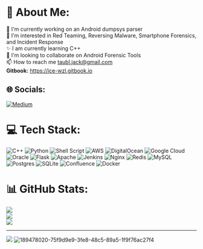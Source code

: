 # 💫 About Me:
🌱 I'm currently working on an Android dumpsys parser<br>👀 I'm interested in Red Teaming, Reversing Malware, Smartphone Forensics, and Incident Response<br>✨ I am currently learning C++<br>💞 I'm looking to collaborate on Android Forensic Tools<br>📫 How to reach me taubl.jack@gmail.com<br><strong>Gitbook:</strong> https://ice-wzl.gitbook.io


## 🌐 Socials:
[![Medium](https://img.shields.io/badge/Medium-12100E?logo=medium&logoColor=white)](https://medium.com/@ice-wzl) 

# 💻 Tech Stack:
![C++](https://img.shields.io/badge/c++-%2300599C.svg?style=for-the-badge&logo=c%2B%2B&logoColor=white) ![Python](https://img.shields.io/badge/python-3670A0?style=for-the-badge&logo=python&logoColor=ffdd54) ![Shell Script](https://img.shields.io/badge/shell_script-%23121011.svg?style=for-the-badge&logo=gnu-bash&logoColor=white) ![AWS](https://img.shields.io/badge/AWS-%23FF9900.svg?style=for-the-badge&logo=amazon-aws&logoColor=white) ![DigitalOcean](https://img.shields.io/badge/DigitalOcean-%230167ff.svg?style=for-the-badge&logo=digitalOcean&logoColor=white) ![Google Cloud](https://img.shields.io/badge/Google%20Cloud-%234285F4.svg?style=for-the-badge&logo=google-cloud&logoColor=white) ![Oracle](https://img.shields.io/badge/Oracle-F80000?style=for-the-badge&logo=oracle&logoColor=white) ![Flask](https://img.shields.io/badge/flask-%23000.svg?style=for-the-badge&logo=flask&logoColor=white) ![Apache](https://img.shields.io/badge/apache-%23D42029.svg?style=for-the-badge&logo=apache&logoColor=white) ![Jenkins](https://img.shields.io/badge/jenkins-%232C5263.svg?style=for-the-badge&logo=jenkins&logoColor=white) ![Nginx](https://img.shields.io/badge/nginx-%23009639.svg?style=for-the-badge&logo=nginx&logoColor=white) ![Redis](https://img.shields.io/badge/redis-%23DD0031.svg?style=for-the-badge&logo=redis&logoColor=white) ![MySQL](https://img.shields.io/badge/mysql-%2300f.svg?style=for-the-badge&logo=mysql&logoColor=white) ![Postgres](https://img.shields.io/badge/postgres-%23316192.svg?style=for-the-badge&logo=postgresql&logoColor=white) ![SQLite](https://img.shields.io/badge/sqlite-%2307405e.svg?style=for-the-badge&logo=sqlite&logoColor=white) ![Confluence](https://img.shields.io/badge/confluence-%23172BF4.svg?style=for-the-badge&logo=confluence&logoColor=white) ![Docker](https://img.shields.io/badge/docker-%230db7ed.svg?style=for-the-badge&logo=docker&logoColor=white)
# 📊 GitHub Stats:
![](https://github-readme-stats.vercel.app/api?username=ice-wzl&theme=dark&hide_border=false&include_all_commits=false&count_private=true)<br/>
![](https://github-readme-streak-stats.herokuapp.com/?user=ice-wzl&theme=dark&hide_border=false)<br/>
![](https://github-readme-stats.vercel.app/api/top-langs/?username=ice-wzl&theme=dark&hide_border=false&include_all_commits=false&count_private=true&layout=compact)

---
[![](https://visitcount.itsvg.in/api?id=ice-wzl&icon=0&color=0)](https://visitcount.itsvg.in)
![189478020-75f9d9e9-3fe8-48c5-89a5-1f9f76ac27f4](https://user-images.githubusercontent.com/75596877/199854302-4d099e91-d942-4120-9717-95222c48ddfa.gif)

